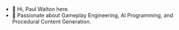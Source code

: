 - 👋 Hi, Paul Walton here.
- 👀 Passionate about Gameplay Engineering, AI Programming, and Procedural Content Generation.
